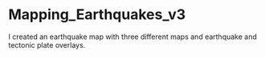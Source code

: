 # Mapping_Earthquakes_v3

I created an earthquake map with three different maps and earthquake and tectonic plate overlays. 